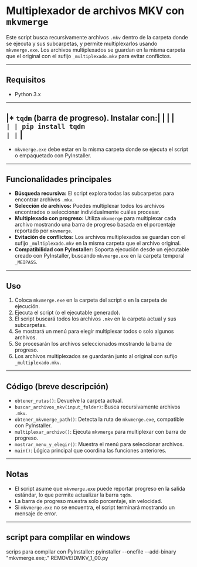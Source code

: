 # Multiplexador de archivos MKV con `mkvmerge`

Este script busca recursivamente archivos `.mkv` dentro de la carpeta donde se ejecuta y sus subcarpetas, y permite multiplexarlos usando `mkvmerge.exe`. Los archivos multiplexados se guardan en la misma carpeta que el original con el sufijo `_multiplexado.mkv` para evitar conflictos.

------------------------------------------------------------------------------------------------------------

## Requisitos

* Python 3.x
_____________________________________________
|* `tqdm` (barra de progreso). Instalar con:|
|                                           |
| ```                                       |
| pip install tqdm                          |
| ```                                       |
---------------------------------------------
* `mkvmerge.exe` debe estar en la misma carpeta donde se ejecuta el script o empaquetado con PyInstaller.

----------------------------------------------------------------------------------------------------------

## Funcionalidades principales

* **Búsqueda recursiva:** El script explora todas las subcarpetas para encontrar archivos `.mkv`.
* **Selección de archivos:** Puedes multiplexar todos los archivos encontrados o seleccionar individualmente cuáles procesar.
* **Multiplexado con progreso:** Utiliza `mkvmerge` para multiplexar cada archivo mostrando una barra de progreso basada en el porcentaje reportado por `mkvmerge`.
* **Evitación de conflictos:** Los archivos multiplexados se guardan con el sufijo `_multiplexado.mkv` en la misma carpeta que el archivo original.
* **Compatibilidad con PyInstaller:** Soporta ejecución desde un ejecutable creado con PyInstaller, buscando `mkvmerge.exe` en la carpeta temporal `_MEIPASS`.

-------------------------------------------------------------------------------------------------------------

## Uso

1. Coloca `mkvmerge.exe` en la carpeta del script o en la carpeta de ejecución.
2. Ejecuta el script (o el ejecutable generado).
3. El script buscará todos los archivos `.mkv` en la carpeta actual y sus subcarpetas.
4. Se mostrará un menú para elegir multiplexar todos o solo algunos archivos.
5. Se procesarán los archivos seleccionados mostrando la barra de progreso.
6. Los archivos multiplexados se guardarán junto al original con sufijo `_multiplexado.mkv`.

-------------------------------------------------------------------------------------------------------------

## Código (breve descripción)

* `obtener_rutas()`: Devuelve la carpeta actual.
* `buscar_archivos_mkv(input_folder)`: Busca recursivamente archivos `.mkv`.
* `obtener_mkvmerge_path()`: Detecta la ruta de `mkvmerge.exe`, compatible con PyInstaller.
* `multiplexar_archivo()`: Ejecuta `mkvmerge` para multiplexar con barra de progreso.
* `mostrar_menu_y_elegir()`: Muestra el menú para seleccionar archivos.
* `main()`: Lógica principal que coordina las funciones anteriores.

-------------------------------------------------------------------------------------------------------------

## Notas

* El script asume que `mkvmerge.exe` puede reportar progreso en la salida estándar, lo que permite actualizar la barra `tqdm`.
* La barra de progreso muestra solo porcentaje, sin velocidad.
* Si `mkvmerge.exe` no se encuentra, el script terminará mostrando un mensaje de error.

-------------------------------------------------------------------------------------------------------------

## script para complilar en windows
scrips para compilar con PyInstaller: pyinstaller --onefile --add-binary "mkvmerge.exe;." REMOVEIDMKV_1_00.py